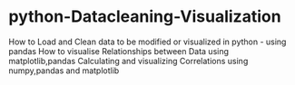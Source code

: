 # python-Datacleaning-Visualization
How to Load and Clean data to be modified or visualized in python - using pandas
How to visualise Relationships between Data using matplotlib,pandas
Calculating and visualizing Correlations using numpy,pandas and matplotlib
